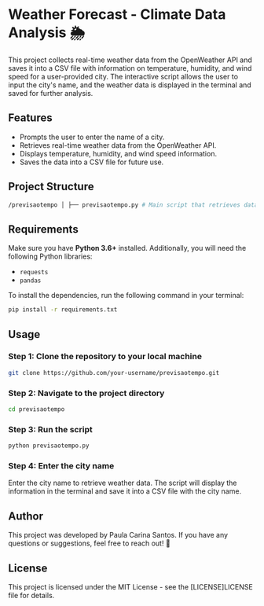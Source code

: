 # Weather Forecast - Climate Data Analysis 🌦️

This project collects real-time weather data from the OpenWeather API and saves it into a CSV file with information on temperature, humidity, and wind speed for a user-provided city. The interactive script allows the user to input the city's name, and the weather data is displayed in the terminal and saved for further analysis.

## Features

- Prompts the user to enter the name of a city.
- Retrieves real-time weather data from the OpenWeather API.
- Displays temperature, humidity, and wind speed information.
- Saves the data into a CSV file for future use.

## Project Structure

```bash
/previsaotempo │ ├── previsaotempo.py # Main script that retrieves data and saves it to CSV ├── dados_climaticos_exemplo.csv # Example CSV file generated with data from a city ├── README.md # Project documentation ├── requirements.txt # Project dependencies (required libraries) └── .gitignore # File to exclude unnecessary files from the repository
```


## Requirements

Make sure you have **Python 3.6+** installed. Additionally, you will need the following Python libraries:

- `requests`
- `pandas`

To install the dependencies, run the following command in your terminal:

```bash
pip install -r requirements.txt
```


## Usage

### Step 1: Clone the repository to your local machine

```bash
git clone https://github.com/your-username/previsaotempo.git
```

### Step 2: Navigate to the project directory

```bash
cd previsaotempo
```

### Step 3: Run the script

```bash
python previsaotempo.py
```

### Step 4: Enter the city name 

Enter the city name to retrieve weather data. The script will display the information in the terminal and save it into a CSV file with the city name.

## Author
This project was developed by Paula Carina Santos. If you have any questions or suggestions, feel free to reach out! 🌸

## License
This project is licensed under the MIT License - see the [LICENSE]LICENSE file for details.